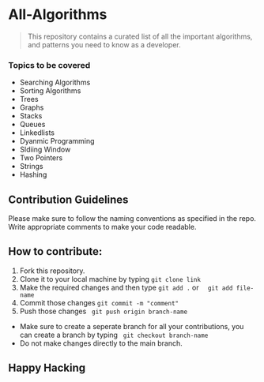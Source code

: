 # All-Algorithms
>This repository contains a curated list of all the important algorithms, and patterns you need to know as a developer. 

### Topics to be covered
- Searching Algorithms
- Sorting Algorithms
- Trees
- Graphs
- Stacks
- Queues
- Linkedlists
- Dyanmic Programming
- Sldiing Window
- Two Pointers
- Strings
- Hashing

## Contribution Guidelines
Please make sure to follow the naming conventions as specified in the repo.  
Write appropriate comments to make your code readable. 

## How to contribute:
1. Fork this repository.
2. Clone it to your local machine by typing   ```git clone link ```
3. Make the required changes and then type ``` git add . ```   or    ```  git add file-name```
4. Commit those changes ``` git commit -m "comment" ```
5. Push those changes ``` git push origin branch-name```
- Make sure to create a seperate branch for all your contributions, you can create a branch by typing ``` git checkout branch-name```
- Do not make changes directly to the main branch.


## Happy Hacking 